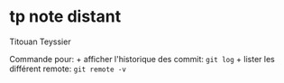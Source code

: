 # tp note distant

Titouan Teyssier

Commande pour:
	+ afficher l'historique des commit: `git log`
	+ lister les différent remote: `git remote -v`
